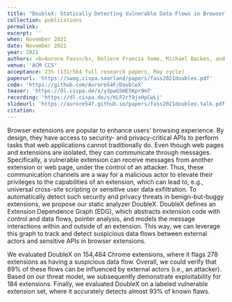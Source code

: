 ```yaml
---
title: "DoubleX: Statically Detecting Vulnerable Data Flows in Browser Extensions at Scale"
collection: publications
permalink:
excerpt: ''
when: November 2021
date: November 2021
year: 2021
authors: <b>Aurore Fass</b>, Doliere Francis Some, Michael Backes, and Ben Stock
venue: 'ACM CCS'
acceptance: 23% (131/564 full research papers, May cycle)
paperurl: 'https://swag.cispa.saarland/papers/fass2021doublex.pdf'
code: 'https://github.com/Aurore54F/DoubleX'
teaser: 'https://dl.cispa.de/s/y3pwGSHE5Kpr9mT'
recording: 'https://dl.cispa.de/s/KLF2rf9jxHpCwLj'
slideurl: 'https://aurore54f.github.io/papers/fass2021doublex.talk.pdf'
citation:
---
```

Browser extensions are popular to enhance users' browsing experience. By design, they have access to security- and privacy-critical APIs to perform tasks that web applications cannot traditionally do. Even though web pages and extensions are isolated, they can communicate through messages. Specifically, a vulnerable extension can receive messages from another extension or web page, under the control of an attacker. Thus, these communication channels are a way for a malicious actor to elevate their privileges to the capabilities of an extension, which can lead to, e.g., universal cross-site scripting or sensitive user data exfiltration. To automatically detect such security and privacy threats in benign-but-buggy extensions, we propose our static analyzer DoubleX. DoubleX defines an Extension Dependence Graph (EDG), which abstracts extension code with control and data flows, pointer analysis, and models the message interactions within and outside of an extension. This way, we can leverage this graph to track and detect suspicious data flows between external actors and sensitive APIs in browser extensions.

We evaluated DoubleX on 154,484 Chrome extensions, where it flags 278 extensions as having a suspicious data flow. Overall, we could verify that 89% of these flows can be influenced by external actors (i.e., an attacker). Based on our threat model, we subsequently demonstrate exploitability for 184 extensions. Finally, we evaluated DoubleX on a labeled vulnerable extension set, where it accurately detects almost 93% of known flaws.
